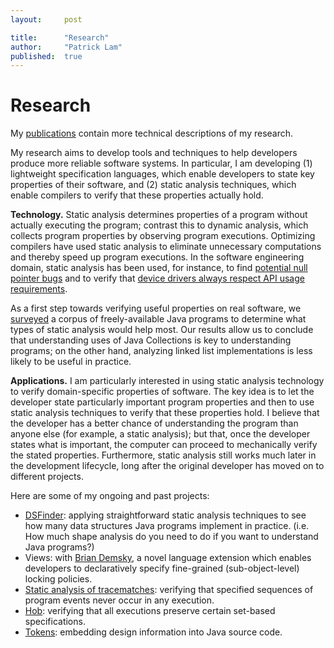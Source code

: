 ```yaml
---
layout:     post

title:      "Research"
author:     "Patrick Lam"
published:  true
---
```


# Research

My <a href="/publications/">publications</a> contain
more technical descriptions of my research. 

<p> My research aims to develop tools and techniques to help
 developers produce more reliable software systems. In particular,
 I am developing (1) lightweight specification languages, which enable
 developers to state key properties of their software, and (2) static
 analysis techniques, which enable compilers to verify that these properties
 actually hold.</p>

<p> <strong>Technology.</strong> Static analysis determines properties
of a program without actually executing the program; contrast this to
dynamic analysis, which collects program properties by observing
program executions. Optimizing compilers have used static analysis to
eliminate unnecessary computations and thereby speed up program
executions. In the software engineering domain, static analysis has
been used, for instance, to find
<a href="http://findbugs.cs.umd.edu/papers/MoreNullPointerBugs07.pdf">potential
null pointer bugs</a> and to verify
that <a href="http://research.microsoft.com/SLAM/">device drivers
always respect API usage requirements</a>.</p>

<p>As a first step towards verifying useful properties on real
software, we <a href="/dsfinder/">surveyed</a> a corpus of
freely-available Java programs to determine what types of static
analysis would help most. Our results allow us to conclude that
understanding uses of Java Collections is key to understanding
programs; on the other hand, analyzing linked list implementations is
less likely to be useful in practice.</p>

<p> <strong>Applications.</strong> I am particularly interested in
using static analysis technology to verify domain-specific properties
of software. The key idea is to let the developer state particularly
important program properties and then to use static analysis techniques
to verify that these properties hold. I believe that the developer has a 
better chance of understanding the program than anyone else (for
example, a static analysis); but that, once the developer states
what is important, the computer can proceed to mechanically verify the stated
properties. Furthermore, static analysis still works much later in 
the development lifecycle, long after the original developer has moved
on to different projects.</p>

<p> Here are some of my ongoing and past projects: </p>

<ul>
<li> <a href="/dsfinder/">DSFinder</a>: applying straightforward static analysis techniques to see how many data structures Java programs implement in practice. (i.e. How much shape analysis do you need to do if you want to understand Java programs?)</li>
<li> Views: with <a href="http://demsky.eecs.uci.edu">Brian Demsky</a>, a novel language extension which enables developers to declaratively specify fine-grained (sub-object-level) locking policies.
<li> <a href="/research/tracematch/">Static analysis of tracematches</a>: verifying that specified sequences of program events never occur in any execution.
<li> <a href="/research/hob/">Hob</a>: verifying that all executions preserve certain set-based specifications.</li>
<li> <a href="/research/tokens/">Tokens</a>: embedding design information into Java source code.
</ul>
